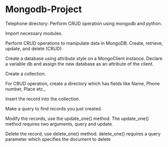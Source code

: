 # Mongodb-Project

Telephone directory: Perform CRUD operation using mongodb and python.

Import necessary modules.

Perform CRUD operations to manipulate data in MongoDB. Create, retrieve, update, and delete (CRUD)

Create a database using attribute style on a MongoClient instance. Declare a variable db and assign the new database as an attribute of the client.

Create a collection.

For CRUD operation, create a directory which has fields like Name, Phone number, Place etc.,

Insert the record into the collection.

Make a query to find records you just created.

Modify the records, use the update_one() method. The update_one() method requires two arguments, query and update.

Delete the record, use delete_one() method. delete_one() requires a query parameter which specifies the document to delete
